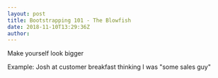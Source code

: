 ```yaml
---
layout: post
title: Bootstrapping 101 - The Blowfish
date: 2018-11-10T13:29:36Z
author:
---
```

Make yourself look bigger

Example: Josh at customer breakfast thinking I was "some sales guy"

